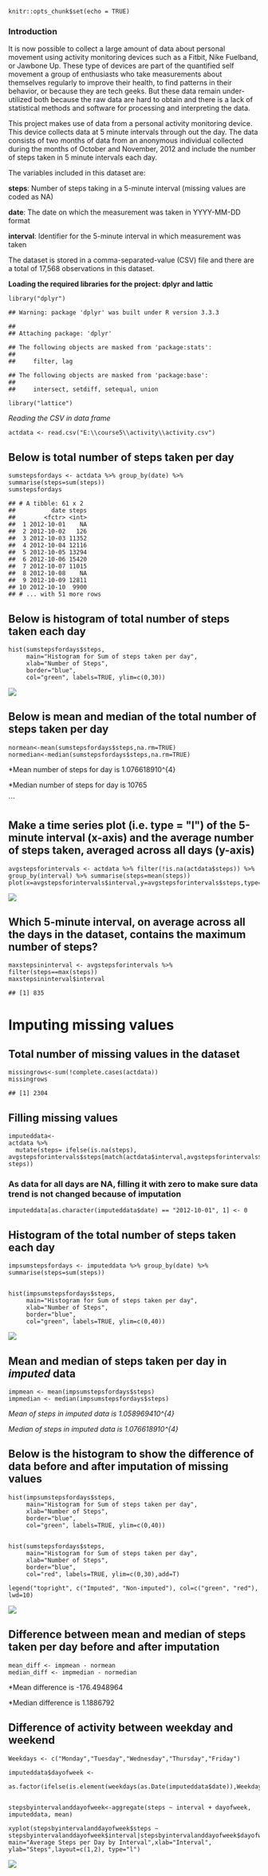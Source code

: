     knitr::opts_chunk$set(echo = TRUE)

### Introduction

It is now possible to collect a large amount of data about personal
movement using activity monitoring devices such as a Fitbit, Nike
Fuelband, or Jawbone Up. These type of devices are part of the
quantified self movement a group of enthusiasts who take measurements
about themselves regularly to improve their health, to find patterns in
their behavior, or because they are tech geeks. But these data remain
under-utilized both because the raw data are hard to obtain and there is
a lack of statistical methods and software for processing and
interpreting the data.

This project makes use of data from a personal activity monitoring
device. This device collects data at 5 minute intervals through out the
day. The data consists of two months of data from an anonymous
individual collected during the months of October and November, 2012 and
include the number of steps taken in 5 minute intervals each day.

The variables included in this dataset are:

**steps**: Number of steps taking in a 5-minute interval (missing values
are coded as NA)

**date**: The date on which the measurement was taken in YYYY-MM-DD
format

**interval**: Identifier for the 5-minute interval in which measurement
was taken

The dataset is stored in a comma-separated-value (CSV) file and there
are a total of 17,568 observations in this dataset.

**Loading the required libraries for the project: dplyr and lattic**

    library("dplyr")

    ## Warning: package 'dplyr' was built under R version 3.3.3

    ## 
    ## Attaching package: 'dplyr'

    ## The following objects are masked from 'package:stats':
    ## 
    ##     filter, lag

    ## The following objects are masked from 'package:base':
    ## 
    ##     intersect, setdiff, setequal, union

    library("lattice")

*Reading the CSV in data frame*

    actdata <- read.csv("E:\\course5\\activity\\activity.csv")

Below is total number of steps taken per day
--------------------------------------------

    sumstepsfordays <- actdata %>% group_by(date) %>% summarise(steps=sum(steps))
    sumstepsfordays

    ## # A tibble: 61 x 2
    ##          date steps
    ##        <fctr> <int>
    ##  1 2012-10-01    NA
    ##  2 2012-10-02   126
    ##  3 2012-10-03 11352
    ##  4 2012-10-04 12116
    ##  5 2012-10-05 13294
    ##  6 2012-10-06 15420
    ##  7 2012-10-07 11015
    ##  8 2012-10-08    NA
    ##  9 2012-10-09 12811
    ## 10 2012-10-10  9900
    ## # ... with 51 more rows

Below is histogram of total number of steps taken each day
----------------------------------------------------------

    hist(sumstepsfordays$steps,
         main="Histogram for Sum of steps taken per day",
         xlab="Number of Steps",
         border="blue",
         col="green", labels=TRUE, ylim=c(0,30))

![](figures/stpstknperday-1.png)

Below is mean and median of the total number of steps taken per day
-------------------------------------------------------------------

    normean<-mean(sumstepsfordays$steps,na.rm=TRUE)
    normedian<-median(sumstepsfordays$steps,na.rm=TRUE)

\*Mean number of steps for day is 1.076618910^{4}

\*Median number of steps for day is 10765

\`\`\`

Make a time series plot (i.e. type = "l") of the 5-minute interval (x-axis) and the average number of steps taken, averaged across all days (y-axis)
----------------------------------------------------------------------------------------------------------------------------------------------------

    avgstepsforintervals <- actdata %>% filter(!is.na(actdata$steps)) %>% group_by(interval) %>% summarise(steps=mean(steps))
    plot(x=avgstepsforintervals$interval,y=avgstepsforintervals$steps,type="l",ylim=c(0,200))

![](figures/avgstpstknperintrvl-1.png)

Which 5-minute interval, on average across all the days in the dataset, contains the maximum number of steps?
-------------------------------------------------------------------------------------------------------------

    maxstepsininterval <- avgstepsforintervals %>% filter(steps==max(steps))
    maxstepsininterval$interval

    ## [1] 835

Imputing missing values
=======================

Total number of missing values in the dataset
---------------------------------------------

    missingrows<-sum(!complete.cases(actdata))
    missingrows

    ## [1] 2304

Filling missing values
----------------------

    imputeddata<-
    actdata %>% 
      mutate(steps= ifelse(is.na(steps), avgstepsforintervals$steps[match(actdata$interval,avgstepsforintervals$interval)], steps))

### As data for all days are NA, filling it with zero to make sure data trend is not changed because of imputation

    imputeddata[as.character(imputeddata$date) == "2012-10-01", 1] <- 0

Histogram of the total number of steps taken each day
-----------------------------------------------------

    impsumstepsfordays <- imputeddata %>% group_by(date) %>% summarise(steps=sum(steps))


    hist(impsumstepsfordays$steps,
         main="Histogram for Sum of steps taken per day",
         xlab="Number of Steps",
         border="blue",
         col="green", labels=TRUE, ylim=c(0,40))

![](figures/stpstknperdyaftrimptngmssngval-1.png)

Mean and median of steps taken per day in *imputed* data
--------------------------------------------------------

    impmean <- mean(impsumstepsfordays$steps)
    impmedian <- median(impsumstepsfordays$steps)

*Mean of steps in imputed data is 1.058969410^{4}*

*Median of steps in imputed data is 1.076618910^{4}*

Below is the histogram to show the difference of data before and after imputation of missing values
---------------------------------------------------------------------------------------------------

    hist(impsumstepsfordays$steps,
         main="Histogram for Sum of steps taken per day",
         xlab="Number of Steps",
         border="blue",
         col="green", labels=TRUE, ylim=c(0,40))


    hist(sumstepsfordays$steps,
         main="Histogram for Sum of steps taken per day",
         xlab="Number of Steps",
         border="blue",
         col="red", labels=TRUE, ylim=c(0,30),add=T)

    legend("topright", c("Imputed", "Non-imputed"), col=c("green", "red"), lwd=10)

![](figures/diffbtwimptdandnonimptddata-1.png)

Difference between mean and median of steps taken per day before and after imputation
-------------------------------------------------------------------------------------

    mean_diff <- impmean - normean
    median_diff <- impmedian - normedian

\*Mean difference is -176.4948964

\*Median difference is 1.1886792

Difference of activity between weekday and weekend
--------------------------------------------------

    Weekdays <- c("Monday","Tuesday","Wednesday","Thursday","Friday")

    imputeddata$dayofweek <- 
      as.factor(ifelse(is.element(weekdays(as.Date(imputeddata$date)),Weekdays),"weekday","weekend"))
                
                
    stepsbyintervalanddayofweek<-aggregate(steps ~ interval + dayofweek, imputeddata, mean)

    xyplot(stepsbyintervalanddayofweek$steps ~ stepsbyintervalanddayofweek$interval|stepsbyintervalanddayofweek$dayofweek, main="Average Steps per Day by Interval",xlab="Interval", ylab="Steps",layout=c(1,2), type="l")

![](figures/diffbeforeandafterimputation-1.png)
